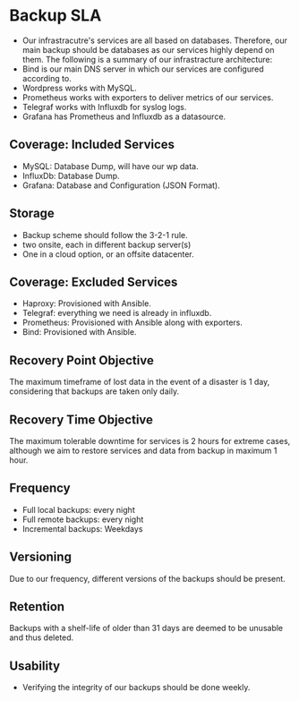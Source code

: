 # Backup SLA
- Our infrastracutre's services are all based on databases. 
Therefore, our main backup should be databases as our services highly depend on them.
The following is a summary of our infrastracture architecture:
- Bind is our main DNS server in which our services are configured according to.
- Wordpress works with MySQL.
- Prometheus works with exporters to deliver metrics of our services.
- Telegraf works with Influxdb for syslog logs.
- Grafana has Prometheus and Influxdb as a datasource.

## Coverage: Included Services
- MySQL: Database Dump, will have our wp data.
- InfluxDb: Database Dump.
- Grafana: Database and Configuration (JSON Format).

## Storage
- Backup scheme should follow the 3-2-1 rule.
- two onsite, each in different backup server(s)
- One in a cloud option, or an offsite datacenter.


## Coverage: Excluded Services
- Haproxy: Provisioned with Ansible.
-  Telegraf: everything we need is already in influxdb.
- Prometheus: Provisioned with Ansible along with exporters.
- Bind: Provisioned with Ansible.

## Recovery Point Objective
The maximum timeframe of lost data in the event of a disaster is 1 day, considering that backups are taken only daily.

## Recovery Time Objective
The maximum tolerable downtime for services is 2 hours for extreme cases, although we aim to restore services and data from backup in maximum 1 hour.

## Frequency
- Full local backups: every night
- Full remote backups: every night
- Incremental backups: Weekdays 

## Versioning
Due to our frequency, different versions of the backups should be present.

## Retention
Backups with a shelf-life of older than 31 days are deemed to be unusable and thus deleted.
 
## Usability
- Verifying the integrity of our backups should be done weekly.
